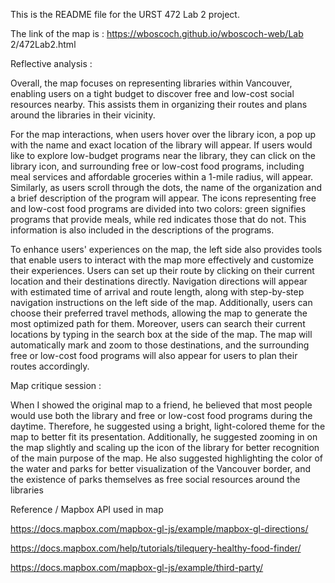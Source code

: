 This is the README file for the URST 472 Lab 2 project.

The link of the map is : https://wboscoch.github.io/wboscoch-web/Lab 2/472Lab2.html

Reflective analysis :

Overall, the map focuses on representing libraries within Vancouver, enabling users on a tight budget to discover free and low-cost social resources nearby. This assists them in organizing their routes and plans around the libraries in their vicinity.

For the map interactions, when users hover over the library icon, a pop up with the name and exact location of the library will appear. If users would like to explore low-budget programs near the library, they can click on the library icon, and surrounding free or low-cost food programs, including meal services and affordable groceries within a 1-mile radius, will appear. Similarly, as users scroll through the dots, the name of the organization and a brief description of the program will appear. The icons representing free and low-cost food programs are divided into two colors: green signifies programs that provide meals, while red indicates those that do not. This information is also included in the descriptions of the programs.

To enhance users' experiences on the map, the left side also provides tools that enable users to interact with the map more effectively and customize their experiences. Users can set up their route by clicking on their current location and their destinations directly. Navigation directions will appear with estimated time of arrival and route length, along with step-by-step navigation instructions on the left side of the map. Additionally, users can choose their preferred travel methods, allowing the map to generate the most optimized path for them. Moreover, users can search their current locations by typing in the search box at the side of the map. The map will automatically mark and zoom to those destinations, and the surrounding free or low-cost food programs will also appear for users to plan their routes accordingly.

Map critique session :

When I showed the original map to a friend, he believed that most people would use both the library and free or low-cost food programs during the daytime. Therefore, he suggested using a bright, light-colored theme for the map to better fit its presentation. Additionally, he suggested zooming in on the map slightly and scaling up the icon of the library for better recognition of the main purpose of the map. He also suggested highlighting the color of the water and parks for better visualization of the Vancouver border, and the existence of parks themselves as free social resources around the libraries

Reference / Mapbox API used in map 

https://docs.mapbox.com/mapbox-gl-js/example/mapbox-gl-directions/

https://docs.mapbox.com/help/tutorials/tilequery-healthy-food-finder/

https://docs.mapbox.com/mapbox-gl-js/example/third-party/
